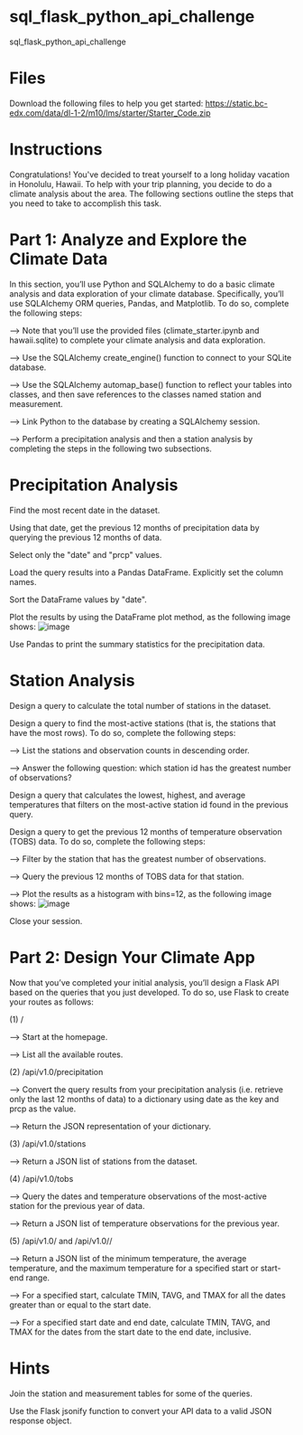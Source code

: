 # sql_flask_python_api_challenge
sql_flask_python_api_challenge


# Files

  Download the following files to help you get started: https://static.bc-edx.com/data/dl-1-2/m10/lms/starter/Starter_Code.zip 

# Instructions

  Congratulations! You've decided to treat yourself to a long holiday vacation in Honolulu, Hawaii. To help with your trip planning, you decide to do a climate analysis about the area. The following sections outline the steps that you need to take to accomplish this task.

# Part 1: Analyze and Explore the Climate Data

  In this section, you’ll use Python and SQLAlchemy to do a basic climate analysis and data exploration of your climate database. Specifically, you’ll use SQLAlchemy ORM queries, Pandas, and Matplotlib. To do so, complete the following steps:

  --> Note that you’ll use the provided files (climate_starter.ipynb and hawaii.sqlite) to complete your climate analysis and data exploration.

  --> Use the SQLAlchemy create_engine() function to connect to your SQLite database.

  --> Use the SQLAlchemy automap_base() function to reflect your tables into classes, and then save references to the classes named station and measurement.

  --> Link Python to the database by creating a SQLAlchemy session.

  --> Perform a precipitation analysis and then a station analysis by completing the steps in the following two subsections.

# Precipitation Analysis

  Find the most recent date in the dataset.

  Using that date, get the previous 12 months of precipitation data by querying the previous 12 months of data.

  Select only the "date" and "prcp" values.

  Load the query results into a Pandas DataFrame. Explicitly set the column names.

  Sort the DataFrame values by "date".

  Plot the results by using the DataFrame plot method, as the following image shows:
  ![image](https://github.com/user-attachments/assets/75eb27b9-733f-4e5e-8673-fd8b8996f574)

  Use Pandas to print the summary statistics for the precipitation data.

# Station Analysis

  Design a query to calculate the total number of stations in the dataset.

  Design a query to find the most-active stations (that is, the stations that have the most rows). To do so, complete the following steps:

  --> List the stations and observation counts in descending order.

  --> Answer the following question: which station id has the greatest number of observations?

  Design a query that calculates the lowest, highest, and average temperatures that filters on the most-active station id found in the previous query.

  Design a query to get the previous 12 months of temperature observation (TOBS) data. To do so, complete the following steps:

  --> Filter by the station that has the greatest number of observations.

  --> Query the previous 12 months of TOBS data for that station.

  --> Plot the results as a histogram with bins=12, as the following image shows:
  ![image](https://github.com/user-attachments/assets/74dbf8de-0ca8-484b-80c5-ea50dd27c8b5)

  Close your session.

# Part 2: Design Your Climate App

  Now that you’ve completed your initial analysis, you’ll design a Flask API based on the queries that you just developed. To do so, use Flask to create your routes as follows:

  (1) /

  --> Start at the homepage.

  --> List all the available routes.

  (2) /api/v1.0/precipitation

  --> Convert the query results from your precipitation analysis (i.e. retrieve only the last 12 months of data) to a dictionary using date as the key and prcp as the value.

  --> Return the JSON representation of your dictionary.

  (3) /api/v1.0/stations

  --> Return a JSON list of stations from the dataset.
  
  (4) /api/v1.0/tobs

  --> Query the dates and temperature observations of the most-active station for the previous year of data.

  --> Return a JSON list of temperature observations for the previous year.

  (5) /api/v1.0/<start> and /api/v1.0/<start>/<end>

  --> Return a JSON list of the minimum temperature, the average temperature, and the maximum temperature for a specified start or start-end range.

  --> For a specified start, calculate TMIN, TAVG, and TMAX for all the dates greater than or equal to the start date.

  --> For a specified start date and end date, calculate TMIN, TAVG, and TMAX for the dates from the start date to the end date, inclusive.

# Hints

  Join the station and measurement tables for some of the queries.

  Use the Flask jsonify function to convert your API data to a valid JSON response object.
